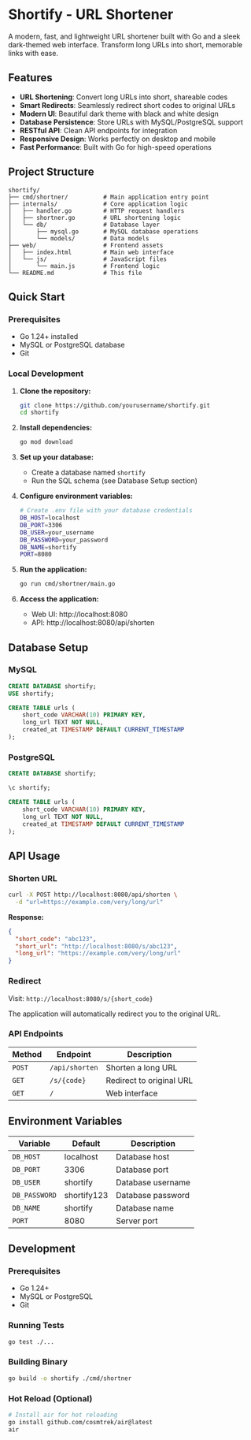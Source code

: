 # Shortify - URL Shortener

A modern, fast, and lightweight URL shortener built with Go and a sleek dark-themed web interface. Transform long URLs into short, memorable links with ease.

## Features

- **URL Shortening**: Convert long URLs into short, shareable codes
- **Smart Redirects**: Seamlessly redirect short codes to original URLs
- **Modern UI**: Beautiful dark theme with black and white design
- **Database Persistence**: Store URLs with MySQL/PostgreSQL support
- **RESTful API**: Clean API endpoints for integration
- **Responsive Design**: Works perfectly on desktop and mobile
- **Fast Performance**: Built with Go for high-speed operations

## Project Structure

```
shortify/
├── cmd/shortner/          # Main application entry point
├── internals/             # Core application logic
│   ├── handler.go         # HTTP request handlers
│   ├── shortner.go        # URL shortening logic
│   └── db/                # Database layer
│       ├── mysql.go       # MySQL database operations
│       └── models/        # Data models
├── web/                   # Frontend assets
│   ├── index.html         # Main web interface
│   └── js/                # JavaScript files
│       └── main.js        # Frontend logic
└── README.md              # This file
```

## Quick Start

### Prerequisites

- Go 1.24+ installed
- MySQL or PostgreSQL database
- Git

### Local Development

1. **Clone the repository:**

   ```bash
   git clone https://github.com/yourusername/shortify.git
   cd shortify
   ```

2. **Install dependencies:**

   ```bash
   go mod download
   ```

3. **Set up your database:**

   - Create a database named `shortify`
   - Run the SQL schema (see Database Setup section)

4. **Configure environment variables:**

   ```bash
   # Create .env file with your database credentials
   DB_HOST=localhost
   DB_PORT=3306
   DB_USER=your_username
   DB_PASSWORD=your_password
   DB_NAME=shortify
   PORT=8080
   ```

5. **Run the application:**

   ```bash
   go run cmd/shortner/main.go
   ```

6. **Access the application:**
   - Web UI: http://localhost:8080
   - API: http://localhost:8080/api/shorten

## Database Setup

### MySQL

```sql
CREATE DATABASE shortify;
USE shortify;

CREATE TABLE urls (
    short_code VARCHAR(10) PRIMARY KEY,
    long_url TEXT NOT NULL,
    created_at TIMESTAMP DEFAULT CURRENT_TIMESTAMP
);
```

### PostgreSQL

```sql
CREATE DATABASE shortify;

\c shortify;

CREATE TABLE urls (
    short_code VARCHAR(10) PRIMARY KEY,
    long_url TEXT NOT NULL,
    created_at TIMESTAMP DEFAULT CURRENT_TIMESTAMP
);
```

## API Usage

### Shorten URL

```bash
curl -X POST http://localhost:8080/api/shorten \
  -d "url=https://example.com/very/long/url"
```

**Response:**

```json
{
  "short_code": "abc123",
  "short_url": "http://localhost:8080/s/abc123",
  "long_url": "https://example.com/very/long/url"
}
```

### Redirect

Visit: `http://localhost:8080/s/{short_code}`

The application will automatically redirect you to the original URL.

### API Endpoints

| Method | Endpoint       | Description              |
| ------ | -------------- | ------------------------ |
| `POST` | `/api/shorten` | Shorten a long URL       |
| `GET`  | `/s/{code}`    | Redirect to original URL |
| `GET`  | `/`            | Web interface            |

## Environment Variables

| Variable      | Default     | Description       |
| ------------- | ----------- | ----------------- |
| `DB_HOST`     | localhost   | Database host     |
| `DB_PORT`     | 3306        | Database port     |
| `DB_USER`     | shortify    | Database username |
| `DB_PASSWORD` | shortify123 | Database password |
| `DB_NAME`     | shortify    | Database name     |
| `PORT`        | 8080        | Server port       |

## Development

### Prerequisites

- Go 1.24+
- MySQL or PostgreSQL
- Git

### Running Tests

```bash
go test ./...
```

### Building Binary

```bash
go build -o shortify ./cmd/shortner
```

### Hot Reload (Optional)

```bash
# Install air for hot reloading
go install github.com/cosmtrek/air@latest
air
```
